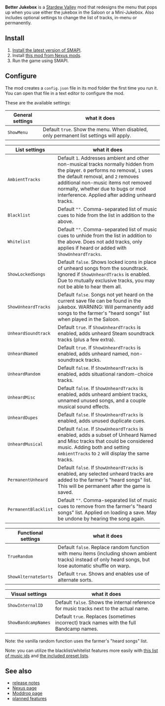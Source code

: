 **Better Jukebox** is a [Stardew Valley](http://stardewvalley.net/) mod that redesigns the menu
that pops up when you use either the jukebox in the Saloon or a Mini-Jukebox.
Also includes optional settings to change the list of tracks, in-menu or permanently.

## Install
1. [Install the latest version of SMAPI](https://smapi.io/).
2. Install [this mod from Nexus mods](http://www.nexusmods.com/stardewvalley/mods/6017).
3. Run the game using SMAPI.

## Configure
The mod creates a `config.json` file in its mod folder the first time you run it. You can open that
file in a text editor to configure the mod.

These are the available settings:

| General settings      | what it does
| ---                   | ---
| `ShowMenu`            | Default `true`. Show the menu. When disabled, only permanent list settings will apply.

| List settings		    | what it does
| ---					| --- 
| `AmbientTracks`		| Default `1`. Addresses ambient and other non-musical tracks normally hidden from the player. `0` performs no removal, `1` uses the default removal, and `2` removes additional non-music items not removed normally, whether due to bugs or mod interference. Applied after adding unheard tracks.
| `Blacklist`           | Default `""`. Comma-separated list of music cues to hide from the list in addition to the above.
| `Whitelist`           | Default `""`. Comma-separated list of music cues to unhide from the list in addition to the above. Does not add tracks, only applies if heard or added with `ShowUnheardTracks`.
| `ShowLockedSongs`		| Default `false`. Shows locked icons in place of unheard songs from the soundtrack. Ignored if `ShowUnheardTracks` is enabled. Due to mutually exclusive tracks, you may not be able to hear them all.
| `ShowUnheardTracks`	| Default `false`. Songs not yet heard on the current save file can be found in the jukebox. WARNING: Will permanently add songs to the farmer's "heard songs" list when played in the Saloon.
| `UnheardSoundtrack`	| Default `true`. If `ShowUnheardTracks` is enabled, adds unheard Steam soundtrack tracks (plus a few extra).
| `UnheardNamed`		| Default `true`. If `ShowUnheardTracks` is enabled, adds unheard named, non-soundtrack tracks.
| `UnheardRandom`		| Default `false`. If `ShowUnheardTracks` is enabled, adds situational random-choice tracks.
| `UnheardMisc`			| Default `false`. If `ShowUnheardTracks` is enabled, adds unheard ambient tracks, unnamed unused songs, and a couple musical sound effects.
| `UnheardDupes`		| Default `false`. If `ShowUnheardTracks` is enabled, adds unused duplicate cues.
| `UnheardMusical`      | Default `false`. If `ShowUnheardTracks` is enabled, adds a subset of Unheard Named and Misc tracks that could be considered music. Adding both and setting `AmbientTracks` to `2` will display the same tracks.
| `PermanentUnheard`    | Default `false`. If `ShowUnheardTracks` is enabled, any selected unheard tracks are added to the farmer's "heard songs" list. This will be permanent after the game is saved.
| `PermanentBlacklist`  | Default `""`. Comma-separated list of music cues to remove from the farmer's "heard songs" list. Applied on loading a save. May be undone by hearing the song again.

| Functional settings   | what it does
| ---                   | ---
| `TrueRandom`			| Default `false`. Replace random function with menu items (including shown ambient tracks) instead of only heard songs, but lose automatic shuffle on warp.
| `ShowAlternateSorts`	| Default `true`. Shows and enables use of alternate sorts.

| Visual settings		| what it does
| ---					| --- 
| `ShowInternalID`		| Default `false`. Shows the internal reference for music tracks next to the actual name.
| `ShowBandcampNames`	| Default `true`. Replaces (sometimes incorrect) track names with the full Bandcamp names.

Note: the vanilla random function uses the farmer's "heard songs" list.

Note: you can utilize the blacklist/whitelist features more easily with
[this list of music ids](https://docs.google.com/spreadsheets/d/1lJS6UQRpMbIWlZafU0pd982Bc2g5bDjqwm3F_UOA7pY)
and [the included preset lists](Framework/BetterJukeboxHelper.cs).

## See also
* [release notes](release-notes.md)
* [Nexus page](https://www.nexusmods.com/stardewvalley/mods/6017)
* [Moddrop page](https://www.moddrop.com/stardew-valley/mods/984775-better-jukebox)
* [planned features](planned-features.md)
